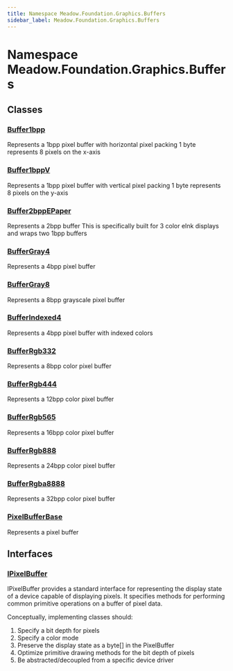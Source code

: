 ```yaml
---
title: Namespace Meadow.Foundation.Graphics.Buffers
sidebar_label: Meadow.Foundation.Graphics.Buffers
---
```

# Namespace Meadow.Foundation.Graphics.Buffers
## Classes
### [Buffer1bpp](../Meadow.Foundation.Graphics.Buffers/Buffer1bpp)
Represents a 1bpp pixel buffer with horizontal pixel packing
1 byte represents 8 pixels on the x-axis
### [Buffer1bppV](../Meadow.Foundation.Graphics.Buffers/Buffer1bppV)
Represents a 1bpp pixel buffer with vertical pixel packing
1 byte represents 8 pixels on the y-axis
### [Buffer2bppEPaper](../Meadow.Foundation.Graphics.Buffers/Buffer2bppEPaper)
Represents a 2bpp buffer
This is specifically built for 3 color eInk displays and wraps two 1bpp buffers
### [BufferGray4](../Meadow.Foundation.Graphics.Buffers/BufferGray4)
Represents a 4bpp pixel buffer
### [BufferGray8](../Meadow.Foundation.Graphics.Buffers/BufferGray8)
Represents a 8bpp grayscale pixel buffer
### [BufferIndexed4](../Meadow.Foundation.Graphics.Buffers/BufferIndexed4)
Represents a 4bpp pixel buffer with indexed colors
### [BufferRgb332](../Meadow.Foundation.Graphics.Buffers/BufferRgb332)
Represents a 8bpp color pixel buffer
### [BufferRgb444](../Meadow.Foundation.Graphics.Buffers/BufferRgb444)
Represents a 12bpp color pixel buffer
### [BufferRgb565](../Meadow.Foundation.Graphics.Buffers/BufferRgb565)
Represents a 16bpp color pixel buffer
### [BufferRgb888](../Meadow.Foundation.Graphics.Buffers/BufferRgb888)
Represents a 24bpp color pixel buffer
### [BufferRgba8888](../Meadow.Foundation.Graphics.Buffers/BufferRgba8888)
Represents a 32bpp color pixel buffer
### [PixelBufferBase](../Meadow.Foundation.Graphics.Buffers/PixelBufferBase)
Represents a pixel buffer
## Interfaces
### [IPixelBuffer](../Meadow.Foundation.Graphics.Buffers/IPixelBuffer)
IPixelBuffer provides a standard interface for
representing the display state of a device capable of
displaying pixels. It specifies methods for performing
common primitive operations on a buffer of pixel data.

Conceptually, implementing classes should:

1. Specify a bit depth for pixels
2. Specify a color mode
3. Preserve the display state as a byte[] in the PixelBuffer
4. Optimize primitive drawing methods for the bit depth of pixels
5. Be abstracted/decoupled from a specific device driver
